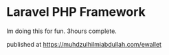 # Laravel PHP Framework

Im doing this for fun. 3hours complete. 

published at https://muhdzulhilmiabdullah.com/ewallet
